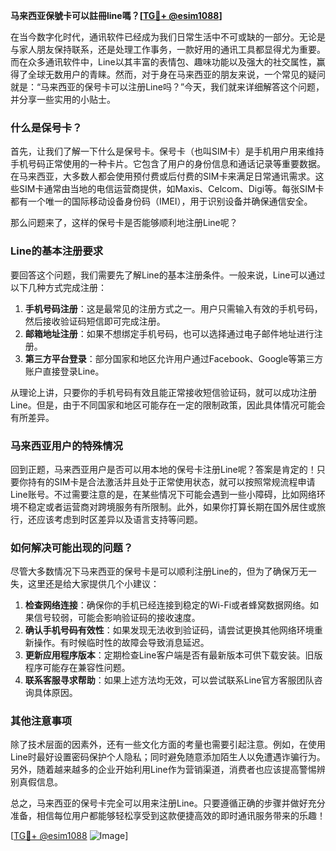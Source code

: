 **马来西亚保號卡可以註冊line嗎？[[TG💪+ @esim1088](https://t.me/s/esim1088)]**

在当今数字化时代，通讯软件已经成为我们日常生活中不可或缺的一部分。无论是与家人朋友保持联系，还是处理工作事务，一款好用的通讯工具都显得尤为重要。而在众多通讯软件中，Line以其丰富的表情包、趣味功能以及强大的社交属性，赢得了全球无数用户的青睐。然而，对于身在马来西亚的朋友来说，一个常见的疑问就是：“马来西亚的保号卡可以注册Line吗？”今天，我们就来详细解答这个问题，并分享一些实用的小贴士。

### 什么是保号卡？

首先，让我们了解一下什么是保号卡。保号卡（也叫SIM卡）是手机用户用来维持手机号码正常使用的一种卡片。它包含了用户的身份信息和通话记录等重要数据。在马来西亚，大多数人都会使用预付费或后付费的SIM卡来满足日常通讯需求。这些SIM卡通常由当地的电信运营商提供，如Maxis、Celcom、Digi等。每张SIM卡都有一个唯一的国际移动设备身份码（IMEI），用于识别设备并确保通信安全。

那么问题来了，这样的保号卡是否能够顺利地注册Line呢？

### Line的基本注册要求

要回答这个问题，我们需要先了解Line的基本注册条件。一般来说，Line可以通过以下几种方式完成注册：

1. **手机号码注册**：这是最常见的注册方式之一。用户只需输入有效的手机号码，然后接收验证码短信即可完成注册。
2. **邮箱地址注册**：如果不想绑定手机号码，也可以选择通过电子邮件地址进行注册。
3. **第三方平台登录**：部分国家和地区允许用户通过Facebook、Google等第三方账户直接登录Line。

从理论上讲，只要你的手机号码有效且能正常接收短信验证码，就可以成功注册Line。但是，由于不同国家和地区可能存在一定的限制政策，因此具体情况可能会有所差异。

### 马来西亚用户的特殊情况

回到正题，马来西亚用户是否可以用本地的保号卡注册Line呢？答案是肯定的！只要你持有的SIM卡是合法激活并且处于正常使用状态，就可以按照常规流程申请Line账号。不过需要注意的是，在某些情况下可能会遇到一些小障碍，比如网络环境不稳定或者运营商对跨境服务有所限制。此外，如果你打算长期在国外居住或旅行，还应该考虑到时区差异以及语言支持等问题。

### 如何解决可能出现的问题？

尽管大多数情况下马来西亚的保号卡是可以顺利注册Line的，但为了确保万无一失，这里还是给大家提供几个小建议：

1. **检查网络连接**：确保你的手机已经连接到稳定的Wi-Fi或者蜂窝数据网络。如果信号较弱，可能会影响验证码的接收速度。
2. **确认手机号码有效性**：如果发现无法收到验证码，请尝试更换其他网络环境重新操作。有时候临时性的故障会导致消息延迟。
3. **更新应用程序版本**：定期检查Line客户端是否有最新版本可供下载安装。旧版程序可能存在兼容性问题。
4. **联系客服寻求帮助**：如果上述方法均无效，可以尝试联系Line官方客服团队咨询具体原因。

### 其他注意事项

除了技术层面的因素外，还有一些文化方面的考量也需要引起注意。例如，在使用Line时最好设置密码保护个人隐私；同时避免随意添加陌生人以免遭遇诈骗行为。另外，随着越来越多的企业开始利用Line作为营销渠道，消费者也应该提高警惕辨别真假信息。

总之，马来西亚的保号卡完全可以用来注册Line。只要遵循正确的步骤并做好充分准备，相信每位用户都能够轻松享受到这款便捷高效的即时通讯服务带来的乐趣！

[[TG💪+ @esim1088](https://t.me/s/esim1088) ![Image](https://i.postimg.cc/4NQfJmqS/Snipaste-2025-05-13-00-14-12.png)]